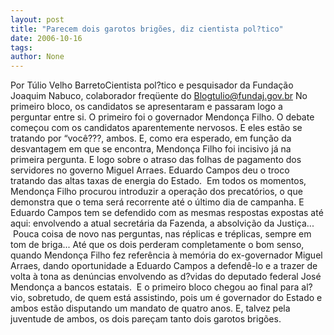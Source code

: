 ```yaml
---
layout: post
title: "Parecem dois garotos brigões, diz cientista pol?tico"
date: 2006-10-16
tags: 
author: None
---
```

Por Túlio Velho BarretoCientista pol?tico e pesquisador da Fundação Joaquim Nabuco, colaborador freqüente do Blogtulio@fundaj.gov.br
No primeiro bloco, os candidatos se apresentaram e passaram logo a perguntar entre si. O primeiro foi o governador Mendonça Filho. O debate começou com os candidatos aparentemente nervosos. E eles estão se tratando por “você???, ambos.&nbsp;E, como era esperado, em função da desvantagem em que se encontra, Mendonça Filho foi incisivo já na primeira pergunta. E logo sobre o atraso das folhas de pagamento dos servidores no governo Miguel Arraes. Eduardo Campos deu o troco tratando das altas taxas de energia do Estado. &nbsp;Em todos os momentos, Mendonça Filho procurou introduzir a operação dos precatórios, o que demonstra que o tema será recorrente até o último dia de campanha. E Eduardo Campos tem se defendido com as mesmas respostas expostas até aqui: envolvendo a atual secretária da Fazenda, a absolvição da Justiça... &nbsp;Pouca coisa de novo nas perguntas, nas réplicas e tréplicas, sempre em tom de briga... 
Até que os dois perderam&nbsp;completamente o bom senso, quando Mendonça Filho fez referência à memória do ex-governador Miguel Arraes, dando oportunidade a Eduardo Campos a defendê-lo e a trazer de volta à tona as denúncias envolvendo as d?vidas do deputado federal José Mendonça a bancos estatais. &nbsp;E o primeiro bloco chegou ao final para al?vio, sobretudo, de quem está assistindo, pois um é governador do Estado e ambos estão disputando um mandato de quatro anos.
E, talvez pela juventude de ambos, os dois pareçam tanto dois garotos brigões.  